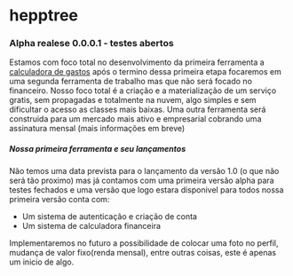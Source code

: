 # hepptree
### Alpha realese 0.0.0.1 - testes abertos

<p> Estamos com foco total no desenvolvimento da primeira ferramenta a <a href="https://alpha.hepptree.com">calculadora de gastos</a>
  após o termino dessa primeira etapa focaremos em uma segunda ferramenta de trabalho mas que não será focado no financeiro. Nosso foco total é a criação e a materialização de um serviço gratis, sem propagadas e totalmente na nuvem, algo simples e sem dificultar o acesso as classes mais baixas. Uma outra ferramenta será construida para um mercado mais ativo e empresarial cobrando uma assinatura mensal (mais informações em breve)
</p>

<h5>Nossa primeira ferramenta e seu lançamentos</h5>
<p>Não temos uma data prevista para o lançamento da versão 1.0 (o que não será tão proximo) mas já contamos com uma primeira versão alpha para testes fechados e uma versão que logo estara disponivel para todos nossa primeira versão conta com:</p>

<ul>
  <li>Um sistema de autenticação e criação de conta</li>
  <li>Um sistema de calculadora financeira</li>
</ul>
<p>Implementaremos no futuro a possibilidade de colocar uma foto no perfil, mudança de valor fixo(renda mensal), entre outras coisas, este é apenas um inicio de algo.</p>
